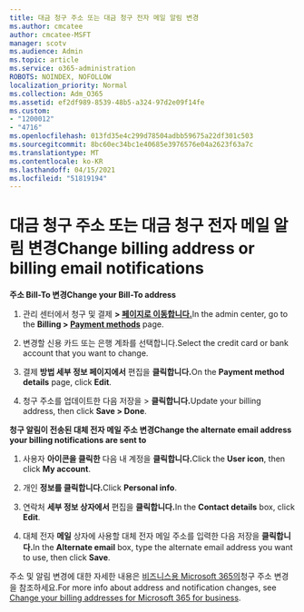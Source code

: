 ```yaml
---
title: 대금 청구 주소 또는 대금 청구 전자 메일 알림 변경
ms.author: cmcatee
author: cmcatee-MSFT
manager: scotv
ms.audience: Admin
ms.topic: article
ms.service: o365-administration
ROBOTS: NOINDEX, NOFOLLOW
localization_priority: Normal
ms.collection: Adm_O365
ms.assetid: ef2df989-8539-48b5-a324-97d2e09f14fe
ms.custom:
- "1200012"
- "4716"
ms.openlocfilehash: 013fd35e4c299d78504adbb59675a22df301c503
ms.sourcegitcommit: 8bc60ec34bc1e40685e3976576e04a2623f63a7c
ms.translationtype: MT
ms.contentlocale: ko-KR
ms.lasthandoff: 04/15/2021
ms.locfileid: "51819194"
---
```

# <a name="change-billing-address-or-billing-email-notifications"></a><span data-ttu-id="8ace7-102">대금 청구 주소 또는 대금 청구 전자 메일 알림 변경</span><span class="sxs-lookup"><span data-stu-id="8ace7-102">Change billing address or billing email notifications</span></span>

<span data-ttu-id="8ace7-103">**주소 Bill-To 변경**</span><span class="sxs-lookup"><span data-stu-id="8ace7-103">**Change your Bill-To address**</span></span>

1. <span data-ttu-id="8ace7-104">관리 센터에서 청구 및 결제 **> [페이지로 이동합니다.](https://go.microsoft.com/fwlink/p/?linkid=2018806)**</span><span class="sxs-lookup"><span data-stu-id="8ace7-104">In the admin center, go to the **Billing > [Payment methods](https://go.microsoft.com/fwlink/p/?linkid=2018806)** page.</span></span>

2. <span data-ttu-id="8ace7-105">변경할 신용 카드 또는 은행 계좌를 선택합니다.</span><span class="sxs-lookup"><span data-stu-id="8ace7-105">Select the credit card or bank account that you want to change.</span></span>

3. <span data-ttu-id="8ace7-106">결제 **방법 세부 정보 페이지에서** 편집을 **클릭합니다.**</span><span class="sxs-lookup"><span data-stu-id="8ace7-106">On the **Payment method details** page, click **Edit**.</span></span>

4. <span data-ttu-id="8ace7-107">청구 주소를 업데이트한 다음 저장을 > **클릭합니다.**</span><span class="sxs-lookup"><span data-stu-id="8ace7-107">Update your billing address, then click **Save > Done**.</span></span>

<span data-ttu-id="8ace7-108">**청구 알림이 전송된 대체 전자 메일 주소 변경**</span><span class="sxs-lookup"><span data-stu-id="8ace7-108">**Change the alternate email address your billing notifications are sent to**</span></span> 

1. <span data-ttu-id="8ace7-109">사용자 **아이콘을 클릭한** 다음 내 계정을 **클릭합니다.**</span><span class="sxs-lookup"><span data-stu-id="8ace7-109">Click the **User icon**, then click **My account**.</span></span>

2. <span data-ttu-id="8ace7-110">개인 **정보를 클릭합니다.**</span><span class="sxs-lookup"><span data-stu-id="8ace7-110">Click **Personal info**.</span></span>

3. <span data-ttu-id="8ace7-111">연락처 **세부 정보 상자에서** 편집을 **클릭합니다.**</span><span class="sxs-lookup"><span data-stu-id="8ace7-111">In the **Contact details** box, click **Edit**.</span></span>

4. <span data-ttu-id="8ace7-112">대체 전자 **메일** 상자에 사용할 대체 전자 메일 주소를 입력한 다음 저장을 **클릭합니다.**</span><span class="sxs-lookup"><span data-stu-id="8ace7-112">In the **Alternate email** box, type the alternate email address you want to use, then click **Save**.</span></span>

<span data-ttu-id="8ace7-113">주소 및 알림 변경에 대한 자세한 내용은 [비즈니스용 Microsoft 365의](https://docs.microsoft.com/microsoft-365/commerce/billing-and-payments/change-your-billing-addresses?view=o365-worldwide)청구 주소 변경을 참조하세요.</span><span class="sxs-lookup"><span data-stu-id="8ace7-113">For more info about address and notification changes, see [Change your billing addresses for Microsoft 365 for business](https://docs.microsoft.com/microsoft-365/commerce/billing-and-payments/change-your-billing-addresses?view=o365-worldwide).</span></span>
